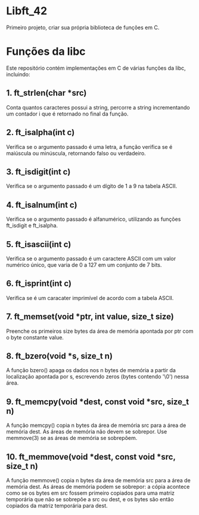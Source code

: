 # Libft_42
Primeiro projeto, criar sua própria biblioteca de funções em C.

<head>
    <title>Funções da libc</title>
</head>

<body>

<h1>Funções da libc</h1>

<p>Este repositório contém implementações em C de várias funções da libc, incluindo:</p>

<h2>1. ft_strlen(char *src)</h2>

<p>Conta quantos caracteres possui a string, percorre a string incrementando um contador i que é retornado no final da função.</p>

<h2>2. ft_isalpha(int c)</h2>

<p>Verifica se o argumento passado é uma letra, a função verifica se é maiúscula ou minúscula, retornando falso ou verdadeiro.</p>

<h2>3. ft_isdigit(int c)</h2>

<p>Verifica se o argumento passado é um dígito de 1 a 9 na tabela ASCII.</p>

<h2>4. ft_isalnum(int c)</h2>

<p>Verifica se o argumento passado é alfanumérico, utilizando as funções ft_isdigit e ft_isalpha.</p>

<h2>5. ft_isascii(int c)</h2>

<p>Verifica se o argumento passado é um caractere ASCII com um valor numérico único, que varia de 0 a 127 em um conjunto de 7 bits.</p>

<h2>6. ft_isprint(int c)</h2>

<p>Verifica se é um caracater imprimível de acordo com a tabela ASCII.</p>

<h2>7. ft_memset(void *ptr, int value, size_t size)</h2>

<p>Preenche os primeiros size bytes da área de memória apontada por ptr com o byte constante value.</p>

<h2>8. ft_bzero(void *s, size_t n)</h2>

<p>A função bzero() apaga os dados nos n bytes de memória a partir da localização apontada por s, escrevendo zeros (bytes contendo '\0') nessa área.</p>

<h2>9. ft_memcpy(void *dest, const void *src, size_t n)</h2>

<p>A função memcpy() copia n bytes da área de memória src para a área de memória dest. As áreas de memória não devem se sobrepor. Use memmove(3) se as áreas de memória se sobrepõem.</p>

<h2>10. ft_memmove(void *dest, const void *src, size_t n)</h2>

<p>A função memmove() copia n bytes da área de memória src para a área de memória dest. As áreas de memória podem se sobrepor: a cópia acontece como se os bytes em src fossem primeiro copiados para uma matriz temporária que não se sobrepõe a src ou dest, e os bytes são então copiados da matriz temporária para dest.</p>
